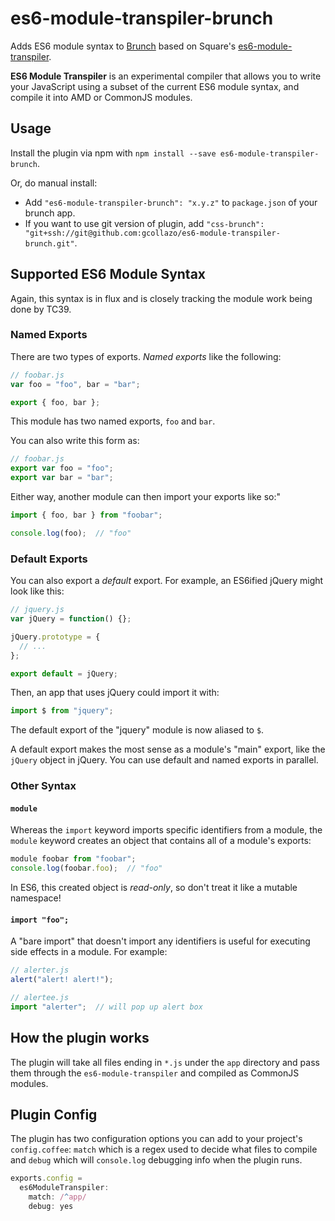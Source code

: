 # es6-module-transpiler-brunch


Adds ES6 module syntax to [Brunch](http://brunch.io) based on Square's [es6-module-transpiler](https://github.com/square/es6-module-transpiler).

**ES6 Module Transpiler** is an experimental compiler that allows you to write your JavaScript using a subset of the current ES6 module syntax, and compile it into AMD or CommonJS modules.

## Usage
Install the plugin via npm with `npm install --save es6-module-transpiler-brunch`.

Or, do manual install:

* Add `"es6-module-transpiler-brunch": "x.y.z"` to `package.json` of your brunch app.
* If you want to use git version of plugin, add
`"css-brunch": "git+ssh://git@github.com:gcollazo/es6-module-transpiler-brunch.git"`.

## Supported ES6 Module Syntax

Again, this syntax is in flux and is closely tracking the module work being
done by TC39.

### Named Exports

There are two types of exports. *Named exports* like the following:

```javascript
// foobar.js
var foo = "foo", bar = "bar";

export { foo, bar };
```

This module has two named exports, `foo` and `bar`.

You can also write this form as:

```javascript
// foobar.js
export var foo = "foo";
export var bar = "bar";
```

Either way, another module can then import your exports like so:"

```javascript
import { foo, bar } from "foobar";

console.log(foo);  // "foo"
```

### Default Exports

You can also export a *default* export. For example, an ES6ified jQuery might
look like this:

```javascript
// jquery.js
var jQuery = function() {};

jQuery.prototype = {
  // ...
};

export default = jQuery;
```

Then, an app that uses jQuery could import it with:

```javascript
import $ from "jquery";
```

The default export of the "jquery" module is now aliased to `$`.

A default export makes the most sense as a module's "main" export, like the
`jQuery` object in jQuery. You can use default and named exports in parallel.

### Other Syntax

#### `module`

Whereas the `import` keyword imports specific identifiers from a module,
the `module` keyword creates an object that contains all of a module's
exports:

```javascript
module foobar from "foobar";
console.log(foobar.foo);  // "foo"
```

In ES6, this created object is *read-only*, so don't treat it like a mutable
namespace!

#### `import "foo";`

A "bare import" that doesn't import any identifiers is useful for executing
side effects in a module. For example:

```javascript
// alerter.js
alert("alert! alert!");

// alertee.js
import "alerter";  // will pop up alert box
```

## How the plugin works
The plugin will take all files ending in `*.js` under the `app` directory and pass them through the `es6-module-transpiler` and compiled as CommonJS modules.

## Plugin Config
The plugin has two configuration options you can add to your project's `config.coffee`: `match` which is a regex used to decide what files to compile and `debug` which will `console.log` debugging info when the plugin runs.

```javascript
exports.config = 
  es6ModuleTranspiler:
    match: /^app/
    debug: yes
```